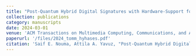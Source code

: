 ```yaml
---
title: "Post-Quantum Hybrid Digital Signatures with Hardware-Support for Digital Twins"
collection: publications
category: manuscripts
date: 2024-03-01
venue: 'ACM Transactions on Multimedia Computing, Communications, and Applications (ACM TOMM)'
paperurl: '/files/2024_tomm_hyhases.pdf'
citation: 'Saif E. Nouma, Attila A. Yavuz, "Post-Quantum Hybrid Digital Signatures with Hardware-Support for Digital Twins", ACM Transactions on Multimedia Computing, Communications, and Applications (ACM TOMM), Volume 20, Issue 6, pp 1-30, March 2024.'
---
```


<!-- # slidesurl: 'http://academicpages.github.io/files/slides1.pdf'
# paperurl: 'http://saifnouma.github.io/files/hyhases_tomm.pdf'
# bibtexurl: 'http://academicpages.github.io/files/bibtex1.bib' -->